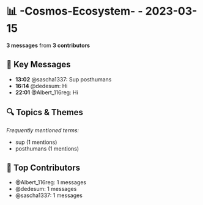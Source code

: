 # 📊 -Cosmos-Ecosystem- - 2023-03-15
**3 messages** from **3 contributors**

## 💬 Key Messages
- **13:02** @sascha1337: Sup posthumans
- **16:14** @dedesum: Hi
- **22:01** @Albert_116reg: Hi

## 🔍 Topics & Themes
*Frequently mentioned terms:*
- sup (1 mentions)
- posthumans (1 mentions)

## 👥 Top Contributors
- @Albert_116reg: 1 messages
- @dedesum: 1 messages
- @sascha1337: 1 messages